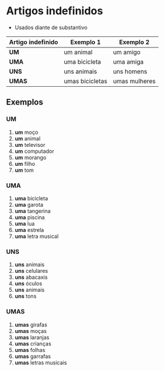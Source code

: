 # Artigos indefinidos

* Usados diante de substantivo

| Artigo indefinido | Exemplo 1 | Exemplo 2 |
| -- | -- | -- |
| **UM**   | um animal       | um amigo |
| **UMA**  | uma bicicleta   | uma amiga |
| **UNS**  | uns animais     | uns homens |
| **UMAS** | umas bicicletas | umas mulheres |

## Exemplos

### UM

1. **um** moço
1. **um** animal
1. **um** televisor
1. **um** computador
1. **um** morango
1. **um** filho
1. **um** tom

### UMA

1. **uma** bicicleta
1. **uma** garota
1. **uma** tangerina
1. **uma** piscina
1. **uma** lua
1. **uma** estrela
1. **uma** letra musical

### UNS

1. **uns** animais
1. **uns** celulares
1. **uns** abacaxis
1. **uns** óculos
1. **uns** animais
1. **uns** tons

### UMAS

1. **umas** girafas
1. **umas** moças
1. **umas** laranjas
1. **umas** crianças
1. **umas** folhas
1. **umas** garrafas
1. **umas** letras musicais
